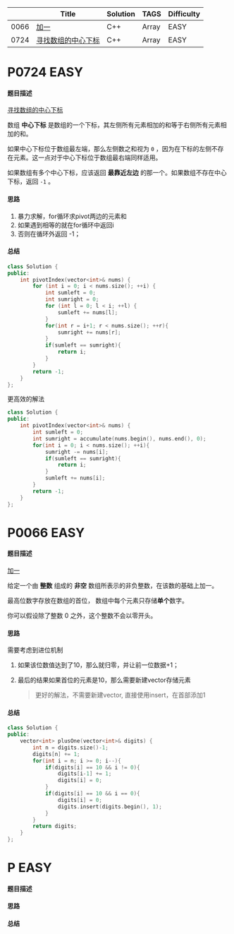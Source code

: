 |      | Title                                                        | Solution | TAGS  | Difficulty |
| ---- | ------------------------------------------------------------ | -------- | ----- | ---------- |
| 0066 | [加一](https://leetcode.cn/problems/plus-one/)               | C++      | Array | EASY       |
| 0724 | [寻找数组的中心下标](https://leetcode.cn/problems/find-pivot-index/) | C++      | Array | EASY       |

# P0724 EASY

#### 题目描述

[寻找数组的中心下标](https://leetcode.cn/problems/find-pivot-index/)

数组 **中心下标** 是数组的一个下标，其左侧所有元素相加的和等于右侧所有元素相加的和。

如果中心下标位于数组最左端，那么左侧数之和视为 `0` ，因为在下标的左侧不存在元素。这一点对于中心下标位于数组最右端同样适用。

如果数组有多个中心下标，应该返回 **最靠近左边** 的那一个。如果数组不存在中心下标，返回 `-1` 。

#### 思路

1. 暴力求解，for循环求pivot两边的元素和
2. 如果遇到相等的就在for循环中返回i
3. 否则在循环外返回 -1；

#### 总结

```c++
class Solution {
public:
    int pivotIndex(vector<int>& nums) {
        for (int i = 0; i < nums.size(); ++i) {
            int sumleft = 0;
            int sumright = 0;
            for (int l = 0; l < i; ++l) {
                sumleft += nums[l];
            }
            for(int r = i+1; r < nums.size(); ++r){
                sumright += nums[r];
            }
            if(sumleft == sumright){
                return i;
            }
        }
        return -1;
    }
};
```

更高效的解法

```C++
class Solution {
public:
    int pivotIndex(vector<int>& nums) {
        int sumleft = 0;
        int sumright = accumulate(nums.begin(), nums.end(), 0);
        for(int i = 0; i < nums.size(); ++i){
            sumright -= nums[i];
            if(sumleft == sumright){
                return i;
            }
            sumleft += nums[i];
        }
        return -1;
    }
};
```





# P0066 EASY

#### 题目描述

  [加一](https://leetcode.cn/problems/plus-one/)

给定一个由 **整数** 组成的 **非空** 数组所表示的非负整数，在该数的基础上加一。

最高位数字存放在数组的首位， 数组中每个元素只存储**单个**数字。

你可以假设除了整数 0 之外，这个整数不会以零开头。

#### 思路

需要考虑到进位机制

1. 如果该位数值达到了10，那么就归零，并让前一位数据+1；

2. 最后的结果如果首位的元素是10，那么需要新建vector存储元素

   > 更好的解法，不需要新建vector, 直接使用insert，在首部添加1

#### 总结

```c++
class Solution {
public:
    vector<int> plusOne(vector<int>& digits) {
        int n = digits.size()-1;
        digits[n] += 1;
        for(int i = n; i >= 0; i--){
            if(digits[i] == 10 && i != 0){
                digits[i-1] += 1;
                digits[i] = 0;  
            }
            if(digits[i] == 10 && i == 0){
                digits[i] = 0;
                digits.insert(digits.begin(), 1);
            }
        }
        return digits;
    }
};
```



# P EASY

#### 题目描述

#### 思路

#### 总结